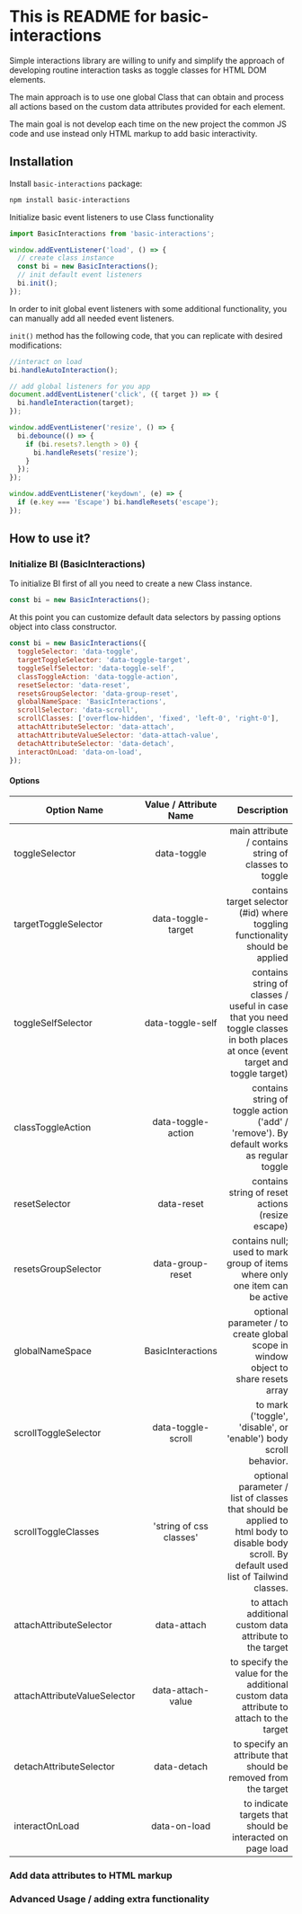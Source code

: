# This is README for basic-interactions

Simple interactions library are willing to unify and simplify the approach of developing routine interaction tasks as toggle classes for HTML DOM elements.

The main approach is to use one global Class that can obtain and process all actions based on the custom data attributes provided for each element.

The main goal is not develop each time on the new project the common JS code and use instead only HTML markup to add basic interactivity.

## Installation

Install `basic-interactions` package:

```bash
npm install basic-interactions
```

Initialize basic event listeners to use Class functionality

```js
import BasicInteractions from 'basic-interactions';

window.addEventListener('load', () => {
  // create class instance
  const bi = new BasicInteractions();
  // init default event listeners
  bi.init();
});
```

In order to init global event listeners with some additional functionality, you can manually add all needed event listeners.

`init()` method has the following code, that you can replicate with desired modifications:

```js
//interact on load
bi.handleAutoInteraction();

// add global listeners for you app
document.addEventListener('click', ({ target }) => {
  bi.handleInteraction(target);
});

window.addEventListener('resize', () => {
  bi.debounce(() => {
    if (bi.resets?.length > 0) {
      bi.handleResets('resize');
    }
  });
});

window.addEventListener('keydown', (e) => {
  if (e.key === 'Escape') bi.handleResets('escape');
});
```

## How to use it?

### Initialize BI (BasicInteractions)

To initialize BI first of all you need to create a new Class instance.

```js
const bi = new BasicInteractions();
```

At this point you can customize default data selectors by passing options object into class constructor.

```js
const bi = new BasicInteractions({
  toggleSelector: 'data-toggle',
  targetToggleSelector: 'data-toggle-target',
  toggleSelfSelector: 'data-toggle-self',
  classToggleAction: 'data-toggle-action',
  resetSelector: 'data-reset',
  resetsGroupSelector: 'data-group-reset',
  globalNameSpace: 'BasicInteractions',
  scrollSelector: 'data-scroll',
  scrollClasses: ['overflow-hidden', 'fixed', 'left-0', 'right-0'],
  attachAttributeSelector: 'data-attach',
  attachAttributeValueSelector: 'data-attach-value',
  detachAttributeSelector: 'data-detach',
  interactOnLoad: 'data-on-load',
});
```

#### Options

| Option Name                  | Value / Attribute Name  |                                                                                                                                Description |
| ---------------------------- | :---------------------: | -----------------------------------------------------------------------------------------------------------------------------------------: |
| toggleSelector               |       data-toggle       |                                                                                      main attribute / contains string of classes to toggle |
| targetToggleSelector         |   data-toggle-target    |                                                              contains target selector (#id) where toggling functionality should be applied |
| toggleSelfSelector           |    data-toggle-self     |           contains string of classes / useful in case that you need toggle classes in both places at once (event target and toggle target) |
| classToggleAction            |   data-toggle-action    |                                                    contains string of toggle action ('add' / 'remove'). By default works as regular toggle |
| resetSelector                |       data-reset        |                                                                                           contains string of reset actions (resize escape) |
| resetsGroupSelector          |    data-group-reset     |                                                               contains null; used to mark group of items where only one item can be active |
| globalNameSpace              |    BasicInteractions    |                                                         optional parameter / to create global scope in window object to share resets array |
| scrollToggleSelector         |   data-toggle-scroll    |                                                                           to mark ('toggle', 'disable', or 'enable') body scroll behavior. |
| scrollToggleClasses          | 'string of css classes' | optional parameter / list of classes that should be applied to html body to disable body scroll. By default used list of Tailwind classes. |
| attachAttributeSelector      |       data-attach       |                                                                                   to attach additional custom data attribute to the target |
| attachAttributeValueSelector |    data-attach-value    |                                                      to specify the value for the additional custom data attribute to attach to the target |
| detachAttributeSelector      |       data-detach       |                                                                             to specify an attribute that should be removed from the target |
| interactOnLoad               |      data-on-load       |                                                                                 to indicate targets that should be interacted on page load |

### Add data attributes to HTML markup

<!-- TODO: add examples -->

### Advanced Usage / adding extra functionality

<!-- TODO: add example with mutation observer -->
